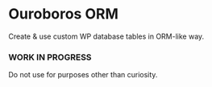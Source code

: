 # Ouroboros ORM

Create &amp; use custom WP database tables in ORM-like way.

### WORK IN PROGRESS

Do not use for purposes other than curiosity.


